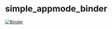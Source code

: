 # simple_appmode_binder


[![Binder](https://mybinder.org/badge.svg)](https://mybinder.org/v2/gh/fomightez/simple_appmode_binder/master)